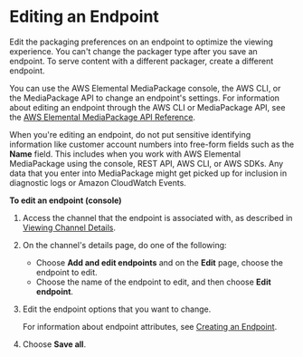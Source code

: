 # Editing an Endpoint<a name="endpoints-edit"></a>

Edit the packaging preferences on an endpoint to optimize the viewing experience\. You can't change the packager type after you save an endpoint\. To serve content with a different packager, create a different endpoint\.

You can use the AWS Elemental MediaPackage console, the AWS CLI, or the MediaPackage API to change an endpoint's settings\. For information about editing an endpoint through the AWS CLI or MediaPackage API, see the [AWS Elemental MediaPackage API Reference](http://docs.aws.amazon.com/mediapackage/latest/apireference/)\.

When you're editing an endpoint, do not put sensitive identifying information like customer account numbers into free\-form fields such as the **Name** field\. This includes when you work with AWS Elemental MediaPackage using the console, REST API, AWS CLI, or AWS SDKs\. Any data that you enter into MediaPackage might get picked up for inclusion in diagnostic logs or Amazon CloudWatch Events\.

**To edit an endpoint \(console\)**

1. Access the channel that the endpoint is associated with, as described in [Viewing Channel Details](channels-view.md)\.

1. On the channel's details page, do one of the following:
   + Choose **Add and edit endpoints** and on the **Edit** page, choose the endpoint to edit\.
   + Choose the name of the endpoint to edit, and then choose **Edit endpoint**\.

1. Edit the endpoint options that you want to change\.

   For information about endpoint attributes, see [Creating an Endpoint](endpoints-create.md)\.

1. Choose **Save all**\.
